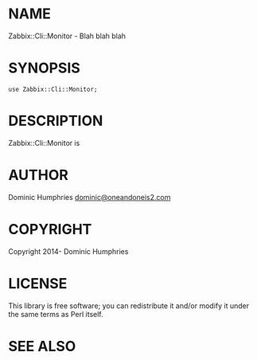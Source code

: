 # NAME

Zabbix::Cli::Monitor - Blah blah blah

# SYNOPSIS

    use Zabbix::Cli::Monitor;

# DESCRIPTION

Zabbix::Cli::Monitor is

# AUTHOR

Dominic Humphries <dominic@oneandoneis2.com>

# COPYRIGHT

Copyright 2014- Dominic Humphries

# LICENSE

This library is free software; you can redistribute it and/or modify
it under the same terms as Perl itself.

# SEE ALSO
